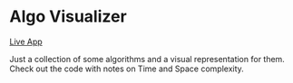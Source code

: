 # Algo Visualizer

[Live App](http://https://algobase.herokuapp.com/)

Just a collection of some algorithms and a visual representation for them. Check out the code with notes on Time and Space complexity.
